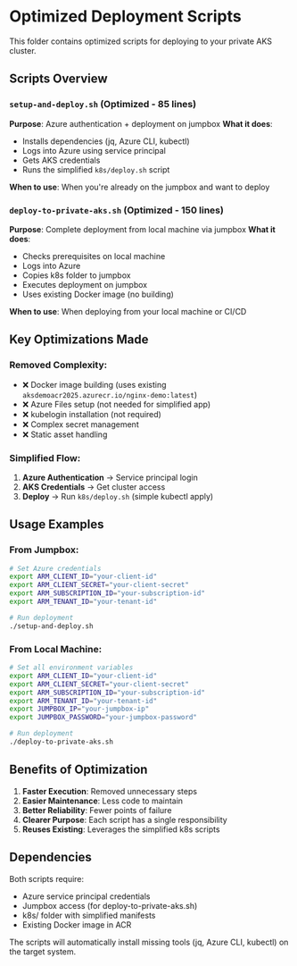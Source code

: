 # Optimized Deployment Scripts

This folder contains optimized scripts for deploying to your private AKS cluster.

## Scripts Overview

### `setup-and-deploy.sh` (Optimized - 85 lines)
**Purpose**: Azure authentication + deployment on jumpbox
**What it does**:
- Installs dependencies (jq, Azure CLI, kubectl)
- Logs into Azure using service principal
- Gets AKS credentials
- Runs the simplified `k8s/deploy.sh` script

**When to use**: When you're already on the jumpbox and want to deploy

### `deploy-to-private-aks.sh` (Optimized - 150 lines)
**Purpose**: Complete deployment from local machine via jumpbox
**What it does**:
- Checks prerequisites on local machine
- Logs into Azure
- Copies k8s folder to jumpbox
- Executes deployment on jumpbox
- Uses existing Docker image (no building)

**When to use**: When deploying from your local machine or CI/CD

## Key Optimizations Made

### Removed Complexity:
- ❌ Docker image building (uses existing `aksdemoacr2025.azurecr.io/nginx-demo:latest`)
- ❌ Azure Files setup (not needed for simplified app)
- ❌ kubelogin installation (not required)
- ❌ Complex secret management
- ❌ Static asset handling

### Simplified Flow:
1. **Azure Authentication** → Service principal login
2. **AKS Credentials** → Get cluster access
3. **Deploy** → Run `k8s/deploy.sh` (simple kubectl apply)

## Usage Examples

### From Jumpbox:
```bash
# Set Azure credentials
export ARM_CLIENT_ID="your-client-id"
export ARM_CLIENT_SECRET="your-client-secret"
export ARM_SUBSCRIPTION_ID="your-subscription-id"
export ARM_TENANT_ID="your-tenant-id"

# Run deployment
./setup-and-deploy.sh
```

### From Local Machine:
```bash
# Set all environment variables
export ARM_CLIENT_ID="your-client-id"
export ARM_CLIENT_SECRET="your-client-secret"
export ARM_SUBSCRIPTION_ID="your-subscription-id"
export ARM_TENANT_ID="your-tenant-id"
export JUMPBOX_IP="your-jumpbox-ip"
export JUMPBOX_PASSWORD="your-jumpbox-password"

# Run deployment
./deploy-to-private-aks.sh
```

## Benefits of Optimization

1. **Faster Execution**: Removed unnecessary steps
2. **Easier Maintenance**: Less code to maintain
3. **Better Reliability**: Fewer points of failure
4. **Clearer Purpose**: Each script has a single responsibility
5. **Reuses Existing**: Leverages the simplified k8s scripts

## Dependencies

Both scripts require:
- Azure service principal credentials
- Jumpbox access (for deploy-to-private-aks.sh)
- k8s/ folder with simplified manifests
- Existing Docker image in ACR

The scripts will automatically install missing tools (jq, Azure CLI, kubectl) on the target system.